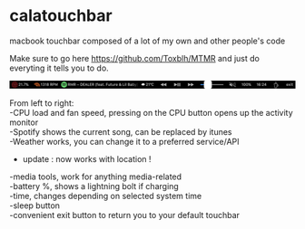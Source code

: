 # calatouchbar
macbook touchbar composed of a lot of my own and other people's code

Make sure to go here https://github.com/Toxblh/MTMR and just do everyting it tells you to do.

![Here's what it looks like](https://github.com/caIamity/calatouchbar/blob/master/Touch%20Bar%20Shot%202020-07-09%20at%2016.24.24.png)

<Utilities>

From left to right:</br>
 -CPU load and fan speed, pressing on the CPU button opens up the activity monitor</br>
 -Spotify shows the current song, can be replaced by itunes</br>
 -Weather works, you can change it to a preferred service/API</br>
  - update : now works with location !

 -media tools, work for anything media-related</br>
 -battery %, shows a lightning bolt if charging</br>
 -time, changes depending on selected system time</br>
 -sleep button</br>
 -convenient exit button to return you to your default touchbar</br>
